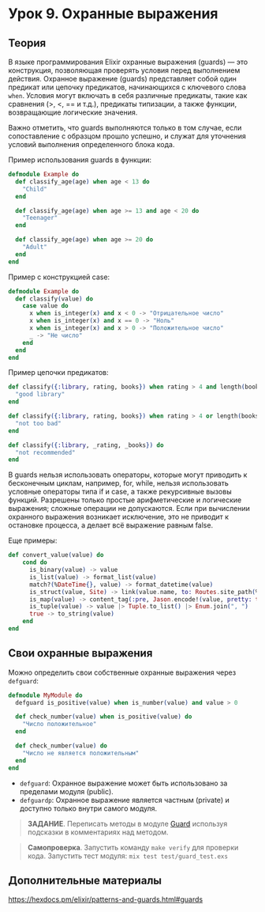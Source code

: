# Урок 9. Охранные выражения

## Теория

В языке программирования Elixir охранные выражения (guards) — это конструкция, позволяющая проверять условия перед выполнением действия.
Охранное выражение (guards) представляет собой один предикат или цепочку предикатов, начинающихся с ключевого слова `when`.
Условия могут включать в себя различные предикаты, такие как сравнения (>, <, == и т.д.), предикаты типизации, а также функции, возвращающие логические значения.

Важно отметить, что guards выполняются только в том случае, если сопоставление c образцом прошло успешно, и служат для уточнения условий выполнения определенного блока кода.

Пример использования guards в функции:
```elixir
defmodule Example do
  def classify_age(age) when age < 13 do
    "Child"
  end

  def classify_age(age) when age >= 13 and age < 20 do
    "Teenager"
  end

  def classify_age(age) when age >= 20 do
    "Adult"
  end
end
```

Пример с конструкцией case:
```elixir
defmodule Example do
  def classify(value) do
    case value do
      x when is_integer(x) and x < 0 -> "Отрицательное число"
      x when is_integer(x) and x == 0 -> "Ноль"
      x when is_integer(x) and x > 0 -> "Положительное число"
      _ -> "Не число"
    end
  end
end
```

Пример цепочки предикатов:
```elixir
def classify({:library, rating, books}) when rating > 4 and length(books) > 2 do
  "good library"
end

def classify({:library, rating, books}) when rating > 4 or length(books) > 2 do
  "not too bad"
end

def classify({:library, _rating, _books}) do
  "not recommended"
end
```

В guards нельзя использовать операторы, которые могут приводить к бесконечным циклам, например, for, while, нельзя использовать условные операторы типа if и case, а также рекурсивные вызовы функций.
Разрешены только простые арифметические и логические выражения; сложные операции не допускаются.
Если при вычислении охранного выражения возникает исключение, это не приводит к остановке процесса, а делает всё выражение равным false.

Еще примеры:
```elixir
def convert_value(value) do
    cond do
      is_binary(value) -> value
      is_list(value) -> format_list(value)
      match?(%DateTime{}, value) -> format_datetime(value)
      is_struct(value, Site) -> link(value.name, to: Routes.site_path(%Plug.Conn{}, :show, value))
      is_map(value) -> content_tag(:pre, Jason.encode!(value, pretty: true))
      is_tuple(value) -> value |> Tuple.to_list() |> Enum.join(", ")
      true -> to_string(value)
    end
end
```

## Свои охранные выражения

Можно определить свои собственные охранные выражения через `defguard`:

```elixir
defmodule MyModule do
  defguard is_positive(value) when is_number(value) and value > 0

  def check_number(value) when is_positive(value) do
    "Число положительное"
  end

  def check_number(value) do
    "Число не является положительным"
  end
end
```

- `defguard`: Охранное выражение может быть использовано за пределами модуля (public).
- `defguardp`: Охранное выражение является частным (private) и доступно только внутри самого модуля.


> **ЗАДАНИЕ**. Переписать методы в модуле [Guard](../lib/guard.ex) используя подсказки в комментариях над методом.

> **Самопроверка**. Запустить команду `make verify` для проверки кода.
> Запустить тест модуля: `mix test test/guard_test.exs`

## Дополнительные материалы

https://hexdocs.pm/elixir/patterns-and-guards.html#guards